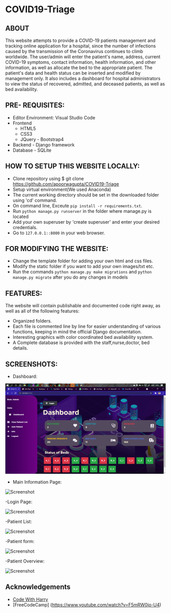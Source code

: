 # COVID19-Triage



## ABOUT
This website attempts to provide a COVID-19 patients management and tracking online application for a hospital, since the number of infections caused by the transmission of the Coronavirus continues to climb worldwide. 
The user/admin will enter the patient's name, address, current COVID-19 symptoms, contact information, health information, and other information, as well as allocate the bed to the appropriate patient.
The patient's data and health status can be inserted and modified by management only. It also includes a dashboard for hospital administrators to view the status of recovered, admitted, and deceased patients, as well as bed availability.

## PRE- REQUISITES:
- Editor Environment: Visual Studio Code
- Frontend
	- HTML5
	- CSS3
	- JQuery
                    - Bootstrap4
- Backend
                    - Django framework
- Database
                    - SQLite


## HOW TO SETUP THIS WEBSITE LOCALLY:

 - Clone repository using  $ git clone  https://github.com/apoorwagupta/COVID19-Triage
 - Setup virtual environment(We used Anaconda)
 - The current working directory should be set in the downloaded folder using 'cd' command.
 - On command line, Exceute `pip install -r requirements.txt`.
 - Run `python manage.py runserver` in the folder where manage.py is located
 - Add your own superuser by 'create superuser' and enter your desired credentials.
 - Go to `127.0.0.1::8000` in your web browser.
                 

## FOR MODIFYING THE WEBSITE:
 -  Change the template folder for adding your own html and css files.
 -  Modify  the static folder if you want to add your own images/txt etc.
 -  Run the  commands ``` python manage.py make migrations ``` and ``` python manage.py migrate ``` after you do any changes in models

 
## FEATURES:
 
The website will contain publishable and documented code right away, as well as all of the following features:

 - Organized folders.
 - Each file is commented line by line for easier understanding of  various functions, keeping in mind the official Django documentation.
 - Interesting graphics with color coordinated bed availability system.
 - A Complete database is provided with the staff,nurse,doctor, bed details.

## SCREENSHOTS:

 - Dashboard: 

![Screenshot](https://github.com/apoorwagupta/COVID19-Triage/blob/main/Screenshots/DashBoard.png)
 - Main Information Page:

![Screenshot]("https://github.com/apoorwagupta/COVID19-Triage/blob/main/Screenshots/Info.png")

 -Login Page:

![Screenshot]("https://github.com/apoorwagupta/COVID19-Triage/blob/main/Screenshots/Login.png")

 -Patient List:

![Screenshot]("https://github.com/apoorwagupta/COVID19-Triage/blob/main/Screenshots/Patient-List.png")

 -Patient form:

 ![Screenshot]("https://github.com/apoorwagupta/COVID19-Triage/blob/main/Screenshots/Patient_Form.png")

 -Patient Overview:

 ![Screenshot]("https://github.com/apoorwagupta/COVID19-Triage/blob/main/Screenshots/Patient_Overview.png")
 

## Acknowledgements

* [Code With Harry](https://www.youtube.com/playlist?list=PLu0W_9lII9agiCUZYRsvtGTXdxkzPyItg)
* [FreeCodeCamp] (https://www.youtube.com/watch?v=F5mRW0jo-U4)
